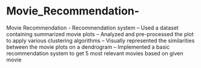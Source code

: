 # Movie_Recommendation-
Movie Recommendation - Recommendation system – Used a dataset containing summarized movie plots  – Analyzed and pre-processed the plot to apply various clustering algorithms – Visually represented the similarities between the movie plots on a dendrogram – Implemented a basic recommendation system to get 5 most relevant movies based on given movie
